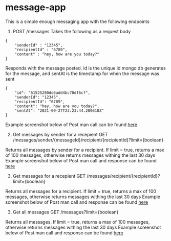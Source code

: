 # message-app

This is a simple enough messaging app with the following endpoints

1. POST /messages 
Takes the following as a request body
```
{
    "senderId" : "12345",
    "recipientId" : "6789",
    "content" : "hey, how are you today?"
}
```
Responds with the message posted.  id is the unique id mongo db generates for the message, and sentAt is the timestamp for when the message was sent
```
{
    "id": "61525280de6add4bc70df6cf",
    "senderId": "12345",
    "recipientId": "6789",
    "content": "hey, how are you today?",
    "sentAt": "2021-09-27T23:23:44.280610Z"
}
```
Example screenshot below of Post man call can be found [here](https://github.com/elliotloftus/message-app/blob/main/postmanScreenshots/Post-example.png)

2. Get messages by sender for a recepient
GET /messages/sender/{messageId}/recipient/{recipientId}?limit={boolean}

Returns all messages by sender for a recipient. If limit = true, returns a max of 100 messages, otherwise returns messages withing the last 30 days
Example screenshot below of Post man call and response can be found [here](https://github.com/elliotloftus/message-app/blob/main/postmanScreenshots/Get-message-by-recipient-and-sender.png)

3. Get messages for a recepient
GET /messages/recipient/{recipientId}?limit={boolean}

Returns all messages for a recipient. If limit = true, returns a max of 100 messages, otherwise returns messages withing the last 30 days
Example screenshot below of Post man call and response can be found [here](https://github.com/elliotloftus/message-app/blob/main/postmanScreenshots/Get-message-by-recipient.png)

3. Get all messages
GET /messages?limit={boolean}

Returns all messages. If limit = true, returns a max of 100 messages, otherwise returns messages withing the last 30 days
Example screenshot below of Post man call and response can be found [here](https://github.com/elliotloftus/message-app/blob/main/postmanScreenshots/Get-All-messages.png)
